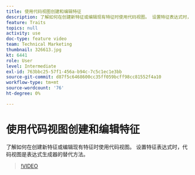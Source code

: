 ```yaml
---
title: 使用代码视图创建和编辑特征
description: 了解如何在创建新特征或编辑现有特征时使用代码视图。 设置特征表达式时，代码视图是表达式生成器的替代方法。
feature: Traits
topics: null
activity: use
doc-type: feature video
team: Technical Marketing
thumbnail: 326613.jpg
kt: 6441
role: User
level: Intermediate
exl-id: 763bbc25-57f1-456a-b94c-7c5c1ec1e3bb
source-git-commit: d87f5c6468600cc35ff059bcff98cc81552f4a10
workflow-type: tm+mt
source-wordcount: '76'
ht-degree: 0%

---
```


# 使用代码视图创建和编辑特征

了解如何在创建新特征或编辑现有特征时使用代码视图。 设置特征表达式时，代码视图是表达式生成器的替代方法。

>[!VIDEO](https://video.tv.adobe.com/v/330141/?quality=12&learn=on&captions=chi_hans)
